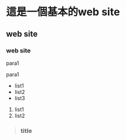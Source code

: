 # 這是一個基本的web site
## web site
### web site


para1

para1


- list1
- list2
- list3

1. list1
2. list2


>### title